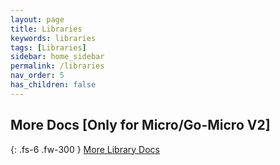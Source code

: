 ```yaml
---
layout: page
title: Libraries
keywords: libraries
tags: [Libraries]
sidebar: home_sidebar
permalink: /libraries
nav_order: 5
has_children: false
---
```



## More Docs [Only for Micro/Go-Micro V2]

{: .fs-6 .fw-300 }
[More Library Docs](https://micro-community.github.io/website/docs/)

